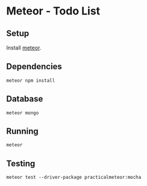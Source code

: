 # Meteor - Todo List

## Setup

Install [meteor](https://www.meteor.com/install).

## Dependencies

```
meteor npm install
```

## Database

```
meteor mongo
```

## Running

```
meteor

```

## Testing

```
meteor test --driver-package practicalmeteor:mocha
```

